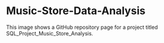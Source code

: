 # Music-Store-Data-Analysis
This image shows a GitHub repository page for a project titled SQL_Project_Music_Store_Analysis. 
